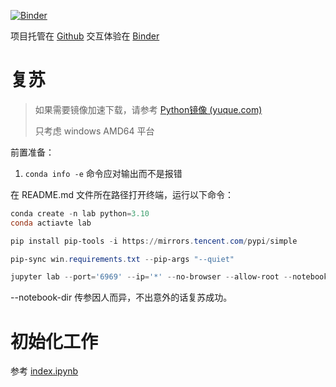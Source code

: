 [![Binder](https://mybinder.org/badge_logo.svg)](https://mybinder.org/v2/gh/Soltus/jlab-study-2023/main)

项目托管在 [Github](https://github.com/Soltus/jlab-study-2023)
交互体验在 [Binder](https://mybinder.org/v2/gh/Soltus/jlab-study-2023/main)


# 复苏

> 如果需要镜像加速下载，请参考 [Python镜像 (yuque.com)](https://www.yuque.com/cnbc/py3/image)
>
> 只考虑 windows AMD64 平台

前置准备：

1. `conda info -e` 命令应对输出而不是报错

在 README.md 文件所在路径打开终端，运行以下命令：

```powershell
conda create -n lab python=3.10
conda actiavte lab
```

```powershell
pip install pip-tools -i https://mirrors.tencent.com/pypi/simple
```

```powershell
pip-sync win.requirements.txt --pip-args "--quiet"
```

```powershell
jupyter lab --port='6969' --ip='*' --no-browser --allow-root --notebook-dir='D:\\TEMP\\jlab\\notebook'
```

--notebook-dir 传参因人而异，不出意外的话复苏成功。

# 初始化工作

参考 [index.ipynb](https://github.com/Soltus/jlab-study-2023/blob/main/index.ipynb)

